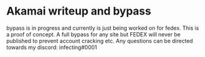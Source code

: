 # Akamai writeup and bypass
bypass is in progress and currently is just being worked on for fedex. This is a proof of concept. A full bypass for any site but FEDEX will never be published to prevent account cracking etc. Any questions can be directed towards my discord: infecting#0001
